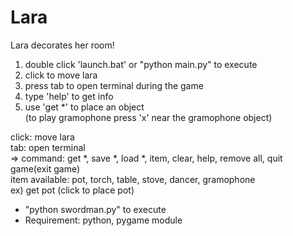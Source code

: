 # Lara
Lara decorates her room!  
1. double click 'launch.bat' or "python main.py" to execute  
2. click to move lara  
3. press tab to open terminal during the game  
4. type 'help' to get info  
5. use 'get *' to place an object  
 (to play gramophone press 'x' near the gramophone object)  
  
click: move lara  
tab: open terminal  
=> command: get *, save *, load *, item, clear, help, remove all, quit game(exit game)  
 item available: pot, torch, table, stove, dancer, gramophone  
   ex) get pot (click to place pot)  
  
* "python swordman.py" to execute  
* Requirement: python, pygame module  
